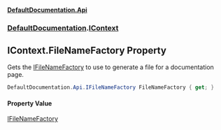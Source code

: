 #### [DefaultDocumentation.Api](index.md 'index')
### [DefaultDocumentation](index.md#DefaultDocumentation 'DefaultDocumentation').[IContext](IContext.md 'DefaultDocumentation.IContext')

## IContext.FileNameFactory Property

Gets the [IFileNameFactory](IFileNameFactory.md 'DefaultDocumentation.Api.IFileNameFactory') to use to generate a file for a documentation page.

```csharp
DefaultDocumentation.Api.IFileNameFactory FileNameFactory { get; }
```

#### Property Value
[IFileNameFactory](IFileNameFactory.md 'DefaultDocumentation.Api.IFileNameFactory')
